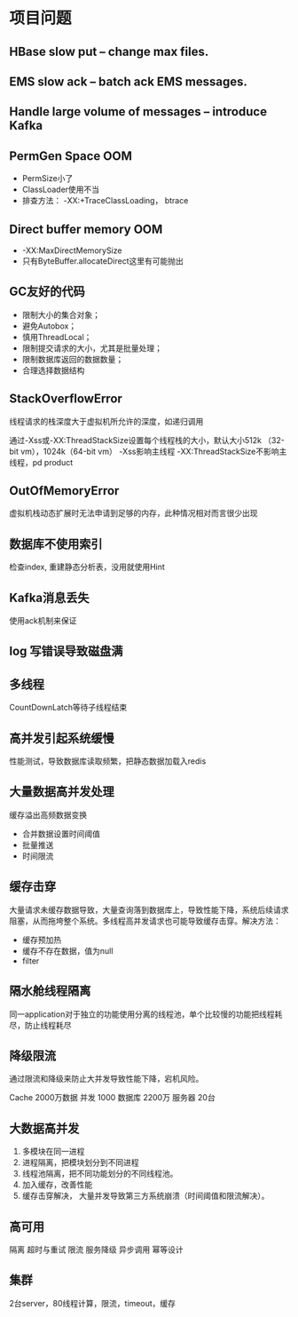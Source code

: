 # 项目问题

## HBase slow put – change max files.

## EMS slow ack – batch ack EMS messages.

## Handle large volume of messages – introduce Kafka

## PermGen Space OOM

- PermSize小了
- ClassLoader使用不当
- 排查方法： -XX:+TraceClassLoading， btrace

## Direct buffer memory OOM

- -XX:MaxDirectMemorySize
- 只有ByteBuffer.allocateDirect这里有可能抛出

## GC友好的代码

- 限制大小的集合对象；
- 避免Autobox；
- 慎用ThreadLocal；
- 限制提交请求的大小，尤其是批量处理；
- 限制数据库返回的数据数量；
- 合理选择数据结构

## StackOverflowError

线程请求的栈深度大于虚拟机所允许的深度，如递归调用

通过-Xss或-XX:ThreadStackSize设置每个线程栈的大小，默认大小512k （32-bit vm），1024k（64-bit vm）
-Xss影响主线程
-XX:ThreadStackSize不影响主线程，pd product

## OutOfMemoryError

虚拟机栈动态扩展时无法申请到足够的内存，此种情况相对而言很少出现

## 数据库不使用索引

检查index, 重建静态分析表，没用就使用Hint

## Kafka消息丢失

使用ack机制来保证

## log 写错误导致磁盘满

## 多线程

CountDownLatch等待子线程结束

## 高并发引起系统缓慢

性能测试，导致数据库读取频繁，把静态数据加载入redis

## 大量数据高并发处理

缓存溢出高频数据变换
- 合并数据设置时间阈值
- 批量推送
- 时间限流

## 缓存击穿

大量请求未缓存数据导致，大量查询落到数据库上，导致性能下降，系统后续请求阻塞，从而拖垮整个系统。多线程高并发请求也可能导致缓存击穿。解决方法：
- 缓存预加热
- 缓存不存在数据，值为null
- filter

## 隔水舱线程隔离

同一application对于独立的功能使用分离的线程池，单个比较慢的功能把线程耗尽，防止线程耗尽

## 降级限流

通过限流和降级来防止大并发导致性能下降，宕机风险。

Cache 2000万数据
并发 1000
数据库 2200万
服务器 20台

## 大数据高并发
1. 多模块在同一进程
2. 进程隔离，把模块划分到不同进程
3. 线程池隔离，把不同功能划分的不同线程池。
4. 加入缓存，改善性能
5. 缓存击穿解决， 大量并发导致第三方系统崩溃（时间阈值和限流解决）。

## 高可用
隔离
超时与重试
限流
服务降级
异步调用
幂等设计

## 集群

2台server，80线程计算，限流，timeout，缓存
